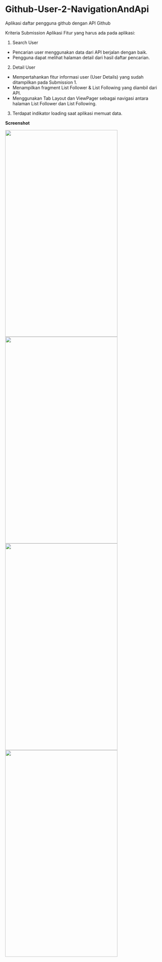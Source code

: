 # Github-User-2-NavigationAndApi
Aplikasi daftar pengguna github dengan API Github

Kriteria Submission Aplikasi
Fitur yang harus ada pada aplikasi:

1. Search User  
* Pencarian user menggunakan data dari API berjalan dengan baik.
* Pengguna dapat melihat halaman detail dari hasil daftar pencarian.

2. Detail User
* Mempertahankan fitur informasi user (User Details) yang sudah ditampilkan pada Submission 1.
* Menampilkan fragment List Follower & List Following yang diambil dari API.
* Menggunakan Tab Layout dan ViewPager sebagai navigasi antara halaman List Follower dan List Following.

3. Terdapat indikator loading saat aplikasi memuat data.

**Screenshot**  

<img src="https://user-images.githubusercontent.com/78679607/159210866-1f6ac9d1-9e12-44cc-b427-5091c2ded9fe.png" width="360" height="660">
<img src="https://user-images.githubusercontent.com/78679607/159210881-6ebb917d-a92a-4909-8681-afca6742968c.png" width="360" height="660">
<img src="https://user-images.githubusercontent.com/78679607/159210892-b1175f8b-5532-4edc-8b02-a2c73a45a964.png" width="360" height="660">
<img src="https://user-images.githubusercontent.com/78679607/159210898-b7c7fae8-8075-4e21-aef7-f3816df95b5c.png" width="360" height="660">
